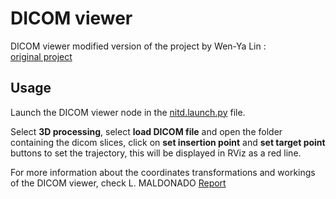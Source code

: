 # DICOM viewer
DICOM viewer modified version of the project by Wen-Ya Lin : <br/>
[original project](https://github.com/wenyalintw/Dicom-Viewer/blob/master/src/twoD/qpaintlabel2.py)

## Usage

Launch the DICOM viewer node in the [nitd.launch.py](../nitd_bringup/launch/nitd.launch.py) file.
<br/>

Select **3D processing**, select **load DICOM file** and open the folder containing the dicom slices, click on **set insertion point** and **set target point** buttons to set the trajectory, this will be displayed in RViz as a red line.

For more information about the coordinates transformations and workings of the DICOM viewer, check L. MALDONADO [Report](doc/placeholder.txt)
